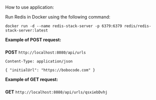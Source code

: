 How to use application:

Run Redis in Docker using the following command:

`docker run -d --name redis-stack-server -p 6379:6379 redis/redis-stack-server:latest`

<b>Example of POST request:</b>
###
<b>POST</b>
`http://localhost:8080/api/urls`

`Content-Type: application/json`

`{
  "initialUrl": "https://bobocode.com"
}`

<b>Example of GET request:</b>
###
<b>GET</b> `http://localhost:8080/api/urls/qsxiebDvhj`
